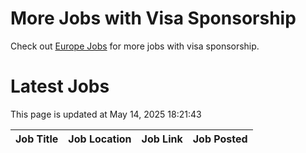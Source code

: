 # More Jobs with Visa Sponsorship

Check out [Europe Jobs](https://github.com/sureshparimi/europejobs#latest-jobs) for more jobs with visa sponsorship.

# Latest Jobs

This page is updated at May 14, 2025 18:21:43

| Job Title | Job Location | Job Link | Job Posted |
| --- | --- | --- | --- |
